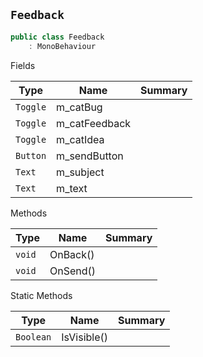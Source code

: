 ## `Feedback`

```csharp
public class Feedback
    : MonoBehaviour

```

Fields

| Type | Name | Summary | 
| --- | --- | --- | 
| `Toggle` | m_catBug |  | 
| `Toggle` | m_catFeedback |  | 
| `Toggle` | m_catIdea |  | 
| `Button` | m_sendButton |  | 
| `Text` | m_subject |  | 
| `Text` | m_text |  | 


Methods

| Type | Name | Summary | 
| --- | --- | --- | 
| `void` | OnBack() |  | 
| `void` | OnSend() |  | 


Static Methods

| Type | Name | Summary | 
| --- | --- | --- | 
| `Boolean` | IsVisible() |  | 


